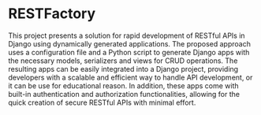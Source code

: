 # RESTFactory
This project presents a solution for rapid development of RESTful APIs in Django using dynamically generated applications. The proposed approach uses a configuration file and a Python script to generate Django apps with the necessary models, serializers and views for CRUD operations. The resulting apps can be easily integrated into a Django project, providing developers with a scalable and efficient way to handle API development, or it can be use for educational reason. In addition, these apps come with built-in authentication and authorization functionalities, allowing for the quick creation of secure RESTful APIs with minimal effort. 
